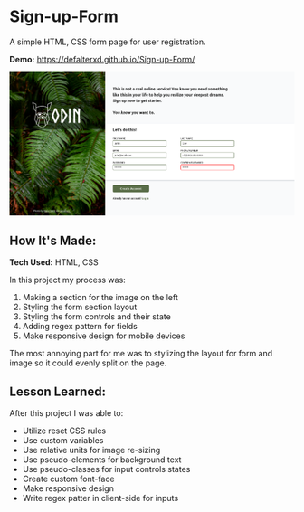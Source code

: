 # Sign-up-Form

A simple HTML, CSS form page for user registration.

**Demo:** https://defalterxd.github.io/Sign-up-Form/

<img src="./img/signup-form-pc.png" alt="project__picture-on-desktop">

## How It's Made:

**Tech Used:** HTML, CSS

In this project my process was:

<ol>
    <li>Making a section for the image on the left</li>
    <li>Styling the form section layout</li>
    <li>Styling the form controls and their state</li>
    <li>Adding regex pattern for fields</li>
    <li>Make responsive design for mobile devices</li>
</ol>

The most annoying part for me was to stylizing the layout for form and image so it could evenly split on the page.

## Lesson Learned:

After this project I was able to:

<ul>
    <li>Utilize reset CSS rules</li>
    <li>Use custom variables</li>
    <li>Use relative units for image re-sizing</li>
    <li>Use pseudo-elements for background text</li>
    <li>Use pseudo-classes for input controls states</li>
    <li>Create custom font-face</li>
    <li>Make responsive design</li>
    <li>Write regex patter in client-side for inputs</li>
</ul>